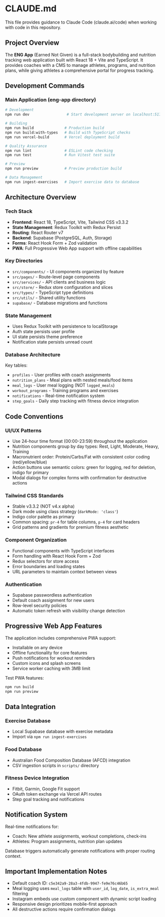 # CLAUDE.md

This file provides guidance to Claude Code (claude.ai/code) when working with code in this repository.

## Project Overview

The **ENG App** (Earned Not Given) is a full-stack bodybuilding and nutrition tracking web application built with React 18 + Vite and TypeScript. It provides coaches with a CMS to manage athletes, programs, and nutrition plans, while giving athletes a comprehensive portal for progress tracking.

## Development Commands

### Main Application (eng-app directory)
```bash
# Development
npm run dev                 # Start development server on localhost:5173

# Building
npm run build              # Production build
npm run build:with-types   # Build with TypeScript checks
npm run vercel-build       # Vercel deployment build

# Quality Assurance
npm run lint               # ESLint code checking
npm run test               # Run Vitest test suite

# Preview
npm run preview            # Preview production build

# Data Management
npm run ingest-exercises   # Import exercise data to database
```

## Architecture Overview

### Tech Stack
- **Frontend**: React 18, TypeScript, Vite, Tailwind CSS v3.3.2
- **State Management**: Redux Toolkit with Redux Persist
- **Routing**: React Router v7
- **Backend**: Supabase (PostgreSQL, Auth, Storage)
- **Forms**: React Hook Form + Zod validation
- **PWA**: Full Progressive Web App support with offline capabilities

### Key Directories
- `src/components/` - UI components organized by feature
- `src/pages/` - Route-level page components
- `src/services/` - API clients and business logic
- `src/store/` - Redux store configuration and slices
- `src/types/` - TypeScript type definitions
- `src/utils/` - Shared utility functions
- `supabase/` - Database migrations and functions

### State Management
- Uses Redux Toolkit with persistence to localStorage
- Auth state persists user profile
- UI state persists theme preference
- Notification state persists unread count

### Database Architecture
Key tables:
- `profiles` - User profiles with coach assignments
- `nutrition_plans` - Meal plans with nested meals/food items
- `meal_logs` - User meal logging (NOT `logged_meals`)
- `workout_programs` - Training programs and exercises
- `notifications` - Real-time notification system
- `step_goals` - Daily step tracking with fitness device integration

## Code Conventions

### UI/UX Patterns
- Use 24-hour time format (00:00-23:59) throughout the application
- Nutrition components group by day types: Rest, Light, Moderate, Heavy, Training
- Macronutrient order: Protein/Carbs/Fat with consistent color coding (red/yellow/blue)
- Action buttons use semantic colors: green for logging, red for deletion, indigo for primary
- Modal dialogs for complex forms with confirmation for destructive actions

### Tailwind CSS Standards
- Stable v3.3.2 (NOT v4.x alpha)
- Dark mode using class strategy (`darkMode: 'class'`)
- Indigo color palette as primary
- Common spacing: `pr-4` for table columns, `p-4` for card headers
- Grid patterns and gradients for premium fitness aesthetic

### Component Organization
- Functional components with TypeScript interfaces
- Form handling with React Hook Form + Zod
- Redux selectors for store access
- Error boundaries and loading states
- URL parameters to maintain context between views

### Authentication
- Supabase passwordless authentication
- Default coach assignment for new users
- Row-level security policies
- Automatic token refresh with visibility change detection

## Progressive Web App Features

The application includes comprehensive PWA support:
- Installable on any device
- Offline functionality for core features
- Push notifications for workout reminders
- Custom icons and splash screens
- Service worker caching with 3MB limit

Test PWA features:
```bash
npm run build
npm run preview
```

## Data Integration

### Exercise Database
- Local Supabase database with exercise metadata
- Import via `npm run ingest-exercises`

### Food Database
- Australian Food Composition Database (AFCD) integration
- CSV ingestion scripts in `scripts/` directory

### Fitness Device Integration
- Fitbit, Garmin, Google Fit support
- OAuth token exchange via Vercel API routes
- Step goal tracking and notifications

## Notification System

Real-time notifications for:
- Coach: New athlete assignments, workout completions, check-ins
- Athletes: Program assignments, nutrition plan updates

Database triggers automatically generate notifications with proper routing context.

## Important Implementation Notes

- Default coach ID: `c5e342a9-28a3-4fdb-9947-fe9e76c46b65`
- Meal logging uses `meal_logs` table with `user_id`, `log_date`, `is_extra_meal` filtering
- Instagram embeds use custom component with dynamic script loading
- Responsive design prioritizes mobile-first approach
- All destructive actions require confirmation dialogs